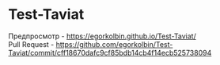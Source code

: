 # Test-Taviat
Предпросмотр -  https://egorkolbin.github.io/Test-Taviat/ <br/>
Pull Request - https://github.com/egorkolbin/Test-Taviat/commit/cff18670dafc9cf85bdb14cb4f14ecb525738094 
